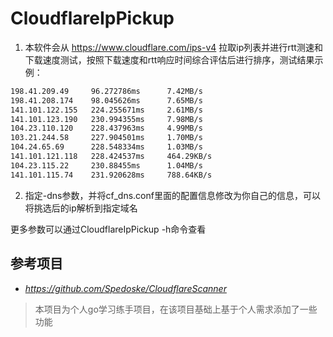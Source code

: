 # CloudflareIpPickup
1. 本软件会从 https://www.cloudflare.com/ips-v4 拉取ip列表并进行rtt测速和下载速度测试，按照下载速度和rtt响应时间综合评估后进行排序，测试结果示例：
``` bash
198.41.209.49     96.272786ms      7.42MB/s
198.41.208.174    98.045626ms      7.65MB/s
141.101.122.155   224.255671ms     2.61MB/s
141.101.123.190   230.994355ms     7.98MB/s
104.23.110.120    228.437963ms     4.99MB/s
103.21.244.58     227.904501ms     1.70MB/s
104.24.65.69      228.548334ms     1.03MB/s
141.101.121.118   228.424537ms     464.29KB/s
104.23.115.22     230.88455ms      1.04MB/s
141.101.115.74    231.920628ms     788.64KB/s
```
2. 指定-dns参数，并将cf_dns.conf里面的配置信息修改为你自己的信息，可以将挑选后的ip解析到指定域名

更多参数可以通过CloudflareIpPickup -h命令查看

## 参考项目

- _https://github.com/Spedoske/CloudflareScanner_
> 本项目为个人go学习练手项目，在该项目基础上基于个人需求添加了一些功能